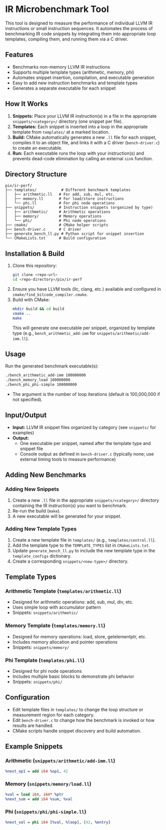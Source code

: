 # IR Microbenchmark Tool

This tool is designed to measure the performance of individual LLVM IR instructions or small instruction sequences. It automates the process of benchmarking IR code snippets by integrating them into appropriate loop templates, compiling them, and running them via a C driver.

## Features
- Benchmarks non-memory LLVM IR instructions
- Supports multiple template types (arithmetic, memory, phi)
- Automates snippet insertion, compilation, and executable generation
- Easy to add new instruction benchmarks and template types
- Generates a separate executable for each snippet

## How It Works
1. **Snippets:** Place your LLVM IR instruction(s) in a file in the appropriate `snippets/<category>/` directory (one snippet per file).
2. **Templates:** Each snippet is inserted into a loop in the appropriate template from `templates/` at a marked location.
3. **Build:** CMake automatically generates a new `.ll` file for each snippet, compiles it to an object file, and links it with a C driver (`bench-driver.c`) to create an executable.
4. **Run:** Each executable runs the loop with your instruction(s) and prevents dead-code elimination by calling an external `sink` function.

## Directory Structure
```
pix/ir-perf/
├── templates/           # Different benchmark templates
│   ├── arithmetic.ll   # For add, sub, mul, etc.
│   ├── memory.ll       # For load/store instructions
│   └── phi.ll          # For phi node operations
├── snippets/           # Instruction snippets (organized by type)
│   ├── arithmetic/     # Arithmetic operations
│   ├── memory/         # Memory operations
│   └── phi/            # Phi node operations
├── cmake/              # CMake helper scripts
├── bench-driver.c      # C driver
├── generate_bench_ll.py # Python script for snippet insertion
└── CMakeLists.txt      # Build configuration
```

## Installation & Build
1. Clone this repository:
   ```bash
   git clone <repo-url>
   cd <repo-directory>/pix/ir-perf
   ```
2. Ensure you have LLVM tools (llc, clang, etc.) available and configured in `cmake/find_bitcode_compiler.cmake`.
3. Build with CMake:
   ```bash
   mkdir build && cd build
   cmake ..
   make
   ```
   This will generate one executable per snippet, organized by template type (e.g., `bench_arithmetic_add-imm` for `snippets/arithmetic/add-imm.ll`).

## Usage
Run the generated benchmark executable(s):
```bash
./bench_arithmetic_add-imm 100000000
./bench_memory_load 100000000
./bench_phi_phi-simple 100000000
```
- The argument is the number of loop iterations (default is 100,000,000 if not specified).

## Input/Output
- **Input:** LLVM IR snippet files organized by category (see `snippets/` for examples)
- **Output:**
  - One executable per snippet, named after the template type and snippet file
  - Console output as defined in `bench-driver.c` (typically none; use external timing tools to measure performance)

## Adding New Benchmarks

### Adding New Snippets
1. Create a new `.ll` file in the appropriate `snippets/<category>/` directory containing the IR instruction(s) you want to benchmark.
2. Re-run the build (`make`).
3. A new executable will be generated for your snippet.

### Adding New Template Types
1. Create a new template file in `templates/` (e.g., `templates/control.ll`).
2. Add the template type to the `TEMPLATE_TYPES` list in `CMakeLists.txt`.
3. Update `generate_bench_ll.py` to include the new template type in the `template_configs` dictionary.
4. Create a corresponding `snippets/<new-type>/` directory.

## Template Types

### Arithmetic Template (`templates/arithmetic.ll`)
- Designed for arithmetic operations: add, sub, mul, div, etc.
- Uses simple loop with accumulator pattern
- Snippets: `snippets/arithmetic/`

### Memory Template (`templates/memory.ll`)
- Designed for memory operations: load, store, getelementptr, etc.
- Includes memory allocation and pointer operations
- Snippets: `snippets/memory/`

### Phi Template (`templates/phi.ll`)
- Designed for phi node operations
- Includes multiple basic blocks to demonstrate phi behavior
- Snippets: `snippets/phi/`

## Configuration
- Edit template files in `templates/` to change the loop structure or measurement region for each category.
- Edit `bench-driver.c` to change how the benchmark is invoked or how results are handled.
- CMake scripts handle snippet discovery and build automation.

## Example Snippets

### Arithmetic (`snippets/arithmetic/add-imm.ll`)
```llvm
%next_op1 = add i64 %op1, 42
```

### Memory (`snippets/memory/load.ll`)
```llvm
%val = load i64, i64* %ptr
%next_sum = add i64 %sum, %val
```

### Phi (`snippets/phi/phi-simple.ll`)
```llvm
%next_val = phi i64 [%val, %loop], [42, %entry]
```